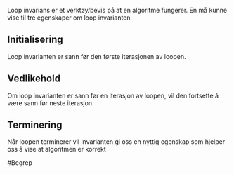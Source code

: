 Loop invarians er et verktøy/bevis på at en algoritme fungerer.
En må kunne vise til tre egenskaper om loop invarianten

## Initialisering
Loop invarianten er sann før den første iterasjonen av loopen.

## Vedlikehold
Om loop invarianten er sann før en iterasjon av loopen,
vil den fortsette å være sann før neste iterasjon.

## Terminering
Når loopen terminerer vil invarianten gi oss en nyttig egenskap som hjelper oss å vise at
algoritmen er korrekt

#Begrep